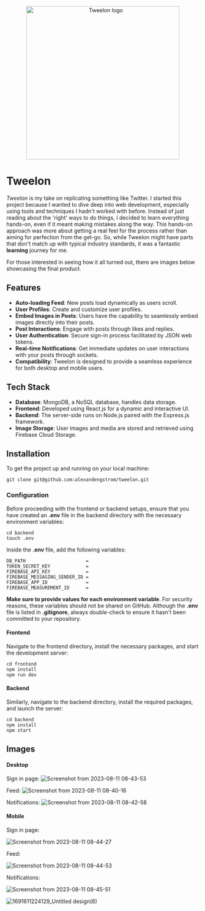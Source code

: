 <p align="center">
  <img src="https://github.com/alexandengstrom/tweelon/assets/123507241/3fdd66a7-4e64-4c92-aa29-f2e705872e0e" alt="Tweelon logo" width="400"> 
  <h1>Tweelon</h1>
</p>

_Tweelon_ is my take on replicating something like Twitter. I started this project because I wanted to dive deep into web development, especially using tools and techniques I hadn't worked with before. Instead of just reading about the 'right' ways to do things, I decided to learn everything hands-on, even if it meant making mistakes along the way. This hands-on approach was more about getting a real feel for the process rather than aiming for perfection from the get-go. So, while Tweelon might have parts that don't match up with typical industry standards, it was a fantastic **learning** journey for me.

For those interested in seeing how it all turned out, there are images below showcasing the final product.

## Features
- **Auto-loading Feed**: New posts load dynamically as users scroll.
- **User Profiles**: Create and customize user profiles.
- **Embed Images in Posts**: Users have the capability to seamlessly embed images directly into their posts.
- **Post Interactions**: Engage with posts through likes and replies.
- **User Authentication**: Secure sign-in process facilitated by JSON web tokens.
- **Real-time Notifications**: Get immediate updates on user interactions with your posts through sockets.
- **Compatibility**: Tweelon is designed to provide a seamless experience for both desktop and mobile users.

## Tech Stack
- **Database**: MongoDB, a NoSQL database, handles data storage.
- **Frontend**: Developed using React.js for a dynamic and interactive UI.
- **Backend**: The server-side runs on Node.js paired with the Express.js framework.
- **Image Storage**: User images and media are stored and retrieved using Firebase Cloud Storage.

## Installation
To get the project up and running on your local machine:

```
git clone git@github.com:alexandengstrom/tweelon.git
```

### Configuration
Before proceeding with the frontend or backend setups, ensure that you have created an **.env** file in the backend directory with the necessary environment variables:
```
cd backend
touch .env
```
Inside the **.env** file, add the following variables:
```
DB_PATH                      = 
TOKEN_SECRET_KEY             =
FIREBASE_API_KEY             = 
FIREBASE_MESSAGING_SENDER_ID = 
FIREBASE_APP_ID              = 
FIREBASE_MEASUREMENT_ID      =
```

**Make sure to provide values for each environment variable**. For security reasons, these variables should not be shared on GitHub. Although the **.env** file is listed in **.gitignore**, always double-check to ensure it hasn't been committed to your repository.

#### Frontend
Navigate to the frontend directory, install the necessary packages, and start the development server:
```
cd frontend
npm install
npm run dev
```
#### Backend
Similarly, navigate to the backend directory, install the required packages, and launch the server:
```
cd backend
npm install
npm start
```
## Images

#### Desktop

Sign in page:
![Screenshot from 2023-08-11 08-43-53](https://github.com/alexandengstrom/tweelon/assets/123507241/2e38de94-bcff-4555-b2d9-5ba023caff78)

Feed:
![Screenshot from 2023-08-11 08-40-16](https://github.com/alexandengstrom/tweelon/assets/123507241/b890af9a-5925-4617-a670-1d304beb4fbf)

Notifications:
![Screenshot from 2023-08-11 08-42-58](https://github.com/alexandengstrom/tweelon/assets/123507241/64b20041-d380-4a63-909d-b1f4436a91db)

#### Mobile

Sign in page:

![Screenshot from 2023-08-11 08-44-27](https://github.com/alexandengstrom/tweelon/assets/123507241/5d502bcf-4a8f-4f9a-8308-cf4766839673)

Feed:

![Screenshot from 2023-08-11 08-44-53](https://github.com/alexandengstrom/tweelon/assets/123507241/d611c0d3-cf93-4f92-8eb6-95d796b9dafb)

Notifications:

![Screenshot from 2023-08-11 08-45-51](https://github.com/alexandengstrom/tweelon/assets/123507241/ab9e7996-624f-40e2-b13f-3c74f6c52e31)


![1691611224129_Untitled design(6)](https://github.com/alexandengstrom/tweelon/assets/123507241/3fdd66a7-4e64-4c92-aa29-f2e705872e0e)


